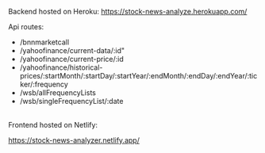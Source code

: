 

Backend hosted on Heroku:
https://stock-news-analyze.herokuapp.com/

Api routes:
- /bnnmarketcall
- /yahoofinance/current-data/:id"
- /yahoofinance/current-price/:id
- /yahoofinance/historical-prices/:startMonth/:startDay/:startYear/:endMonth/:endDay/:endYear/:ticker/:frequency
- /wsb/allFrequencyLists
- /wsb/singleFrequencyList/:date

<br>
Frontend hosted on Netlify:

https://stock-news-analyzer.netlify.app/